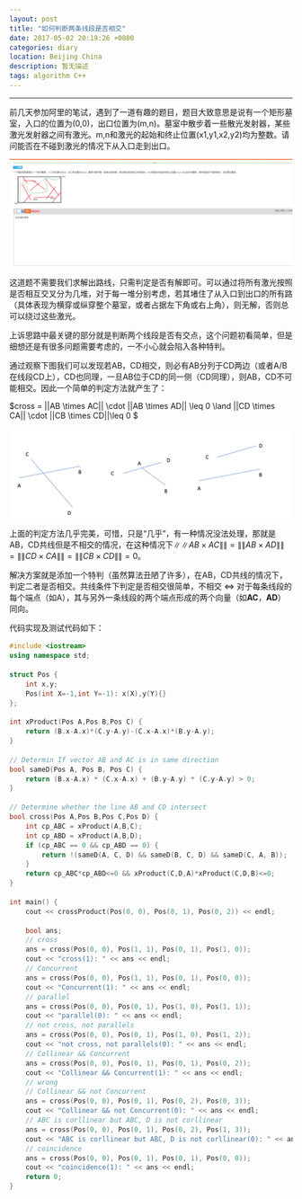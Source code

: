 ```yaml
---
layout: post
title: "如何判断两条线段是否相交"
date: 2017-05-02 20:19:26 +0800
categories: diary
location: Beijing China
description: 暂无描述
tags: algorithm C++
---
```

---

前几天参加阿里的笔试，遇到了一道有趣的题目，题目大致意思是说有一个矩形墓室，入口的位置为(0,0)，出口位置为(m,n)。墓室中散步着一些散光发射器，某些激光发射器之间有激光。m,n和激光的起始和终止位置(x1,y1,x2,y2)均为整数。请问能否在不碰到激光的情况下从入口走到出口。

![ali](/static/post/2017-05-02-如何判断两条线段是否相交/ali.jpeg)

这道题不需要我们求解出路线，只需判定是否有解即可。可以通过将所有激光按照是否相互交叉分为几堆，对于每一堆分别考虑，若其堵住了从入口到出口的所有路（具体表现为横穿或纵穿整个墓室，或者占据左下角或右上角），则无解，否则总可以绕过这些激光。

上诉思路中最关键的部分就是判断两个线段是否有交点，这个问题初看简单，但是细想还是有很多问题需要考虑的，一不小心就会陷入各种特判。

通过观察下图我们可以发现若AB，CD相交，则必有AB分列于CD两边（或者A/B在线段CD上），CD也同理，一旦AB位于CD的同一侧（CD同理），则AB，CD不可能相交。因此一个简单的判定方法就产生了：

$cross = \|\|AB \times AC\|\| \cdot \|\|AB \times AD\|\| \leq 0 \land \|\|CD \times CA\|\| \cdot \|\|CB \times CD\|\|\leq 0 $

![line-cross](/static/post/2017-05-02-如何判断两条线段是否相交/line-cross.png)

上面的判定方法几乎完美，可惜，只是“几乎”，有一种情况没法处理，那就是AB，CD共线但是不相交的情况，在这种情况下$\|\|AB \times AC\|\| = \|\|AB\times AD\|\| = \|\|CD \times CA\|\| = \|\|CB \times CD\|\| = 0$。

解决方案就是添加一个特判（虽然算法丑陋了许多），在AB，CD共线的情况下，判定二者是否相交。共线条件下判定是否相交很简单，不相交 $\Leftrightarrow$ 对于每条线段的每个端点（如A），其与另外一条线段的两个端点形成的两个向量（如**AC**，**AD**）同向。

代码实现及测试代码如下：


```c++
#include <iostream>
using namespace std;

struct Pos {
    int x,y;
    Pos(int X=-1,int Y=-1): x(X),y(Y){}
};

int xProduct(Pos A,Pos B,Pos C) {
    return (B.x-A.x)*(C.y-A.y)-(C.x-A.x)*(B.y-A.y);
}

// Determin If vector AB and AC is in same direction
bool sameD(Pos A, Pos B, Pos C) {
    return (B.x-A.x) * (C.x-A.x) + (B.y-A.y) * (C.y-A.y) > 0;
}

// Determine whether the line AB and CD intersect
bool cross(Pos A,Pos B,Pos C,Pos D) {
    int cp_ABC = xProduct(A,B,C);
    int cp_ABD = xProduct(A,B,D);
    if (cp_ABC == 0 && cp_ABD == 0) {
        return !(sameD(A, C, D) && sameD(B, C, D) && sameD(C, A, B));
    }
    return cp_ABC*cp_ABD<=0 && xProduct(C,D,A)*xProduct(C,D,B)<=0;
}

int main() {
    cout << crossProduct(Pos(0, 0), Pos(0, 1), Pos(0, 2)) << endl;

    bool ans;
    // cross
    ans = cross(Pos(0, 0), Pos(1, 1), Pos(0, 1), Pos(1, 0));
    cout << "cross(1): " << ans << endl;
    // Concurrent
    ans = cross(Pos(0, 0), Pos(1, 1), Pos(0, 1), Pos(0, 0));
    cout << "Concurrent(1): " << ans << endl;
    // parallel
    ans = cross(Pos(0, 0), Pos(0, 1), Pos(1, 0), Pos(1, 1));
    cout << "parallel(0): " << ans << endl;
    // not cross, not parallels
    ans = cross(Pos(0, 0), Pos(0, 1), Pos(1, 0), Pos(1, 2));
    cout << "not cross, not parallels(0): " << ans << endl;
    // Collinear && Concurrent
    ans = cross(Pos(0, 0), Pos(0, 1), Pos(0, 1), Pos(0, 2));
    cout << "Collinear && Concurrent(1): " << ans << endl;
    // wrong
    // Collinear && not Concurrent
    ans = cross(Pos(0, 0), Pos(0, 1), Pos(0, 2), Pos(0, 3));
    cout << "Collinear && not Concurrent(0): " << ans << endl;
    // ABC is corllinear but ABC, D is not corllinear
    ans = cross(Pos(0, 0), Pos(0, 1), Pos(0, 2), Pos(1, 3));
    cout << "ABC is corllinear but ABC, D is not corllinear(0): " << ans << endl;
    // coincidence
    ans = cross(Pos(0, 0), Pos(0, 1), Pos(0, 1), Pos(0, 0));
    cout << "coincidence(1): " << ans << endl;
    return 0;
}
```
